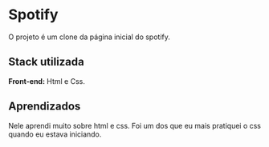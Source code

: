 # Spotify

O projeto é um clone da página inicial do spotify.


## Stack utilizada

**Front-end:** Html e Css.

## Aprendizados

Nele aprendi muito sobre html e css. Foi um dos que eu mais pratiquei o css quando eu estava iniciando.
